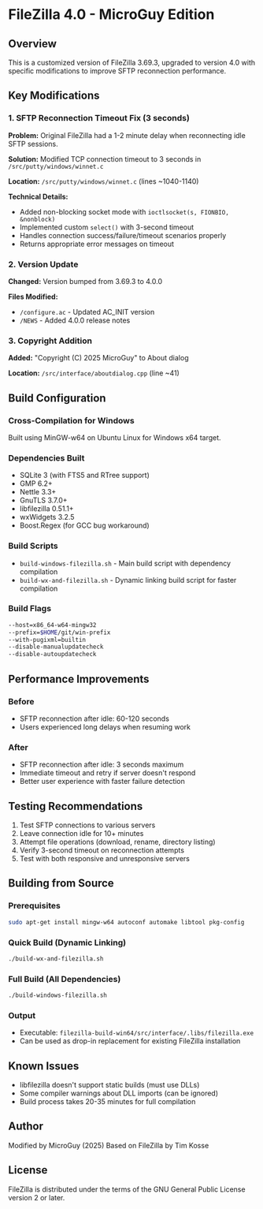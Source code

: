 # FileZilla 4.0 - MicroGuy Edition

## Overview
This is a customized version of FileZilla 3.69.3, upgraded to version 4.0 with specific modifications to improve SFTP reconnection performance.

## Key Modifications

### 1. SFTP Reconnection Timeout Fix (3 seconds)
**Problem:** Original FileZilla had a 1-2 minute delay when reconnecting idle SFTP sessions.

**Solution:** Modified TCP connection timeout to 3 seconds in `/src/putty/windows/winnet.c`

**Location:** `/src/putty/windows/winnet.c` (lines ~1040-1140)

**Technical Details:**
- Added non-blocking socket mode with `ioctlsocket(s, FIONBIO, &nonblock)`
- Implemented custom `select()` with 3-second timeout
- Handles connection success/failure/timeout scenarios properly
- Returns appropriate error messages on timeout

### 2. Version Update
**Changed:** Version bumped from 3.69.3 to 4.0.0

**Files Modified:**
- `/configure.ac` - Updated AC_INIT version
- `/NEWS` - Added 4.0.0 release notes

### 3. Copyright Addition
**Added:** "Copyright (C) 2025 MicroGuy" to About dialog

**Location:** `/src/interface/aboutdialog.cpp` (line ~41)

## Build Configuration

### Cross-Compilation for Windows
Built using MinGW-w64 on Ubuntu Linux for Windows x64 target.

### Dependencies Built
- SQLite 3 (with FTS5 and RTree support)
- GMP 6.2+
- Nettle 3.3+
- GnuTLS 3.7.0+
- libfilezilla 0.51.1+
- wxWidgets 3.2.5
- Boost.Regex (for GCC bug workaround)

### Build Scripts
- `build-windows-filezilla.sh` - Main build script with dependency compilation
- `build-wx-and-filezilla.sh` - Dynamic linking build script for faster compilation

### Build Flags
```bash
--host=x86_64-w64-mingw32
--prefix=$HOME/git/win-prefix
--with-pugixml=builtin
--disable-manualupdatecheck
--disable-autoupdatecheck
```

## Performance Improvements

### Before
- SFTP reconnection after idle: 60-120 seconds
- Users experienced long delays when resuming work

### After  
- SFTP reconnection after idle: 3 seconds maximum
- Immediate timeout and retry if server doesn't respond
- Better user experience with faster failure detection

## Testing Recommendations

1. Test SFTP connections to various servers
2. Leave connection idle for 10+ minutes
3. Attempt file operations (download, rename, directory listing)
4. Verify 3-second timeout on reconnection attempts
5. Test with both responsive and unresponsive servers

## Building from Source

### Prerequisites
```bash
sudo apt-get install mingw-w64 autoconf automake libtool pkg-config
```

### Quick Build (Dynamic Linking)
```bash
./build-wx-and-filezilla.sh
```

### Full Build (All Dependencies)
```bash
./build-windows-filezilla.sh
```

### Output
- Executable: `filezilla-build-win64/src/interface/.libs/filezilla.exe`
- Can be used as drop-in replacement for existing FileZilla installation

## Known Issues
- libfilezilla doesn't support static builds (must use DLLs)
- Some compiler warnings about DLL imports (can be ignored)
- Build process takes 20-35 minutes for full compilation

## Author
Modified by MicroGuy (2025)
Based on FileZilla by Tim Kosse

## License
FileZilla is distributed under the terms of the GNU General Public License version 2 or later.
